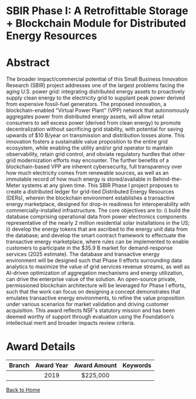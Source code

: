 
SBIR Phase I: A Retrofittable Storage + Blockchain Module for Distributed Energy Resources
==========================================================================================

# Abstract


The broader impact/commercial potential of this Small Business Innovation Research (SBIR) project addresses one of the largest problems facing the aging U.S. power grid: integrating distributed energy assets to proactively supply clean energy to the electricity grid to supplant peak power derived from expensive fossil-fuel generators. The proposed innovation, a blockchain-enabled "Virtual Power Plant" (VPP) network that autonomously aggregates power from distributed energy assets, will allow retail consumers to sell excess power (derived from clean energy) to promote decentralization without sacrificing grid stability, with potential for saving upwards of $10 B/year on transmission and distribution losses alone. This innovation fosters a sustainable value proposition to the entire grid ecosystem, while enabling the utility and/or grid operator to maintain observability, retain grid control, and obviate regulatory hurdles that other grid modernization efforts may encounter. The further benefits of a blockchain-based VPP are inherent cybersecurity, full transparency over how much electricity comes from renewable sources, as well as an immutable record of how much energy is stored/available in Behind-the-Meter systems at any given time. This SBIR Phase I project proposes to create a distributed ledger for grid-tied Distributed Energy Resources (DERs), wherein the blockchain environment establishes a transactive energy marketplace, designed for drop-in readiness for interoperability with commercially-installed infrastructure. The core objectives are to: i) build the database comprising operational data from power electronics components representative of the nearly 2 million residential solar installations in the US; ii) develop the energy tokens that are ascribed to the energy unit data from the database; and develop the smart contract framework to effectuate the transactive energy marketplace, where rules can be implemented to enable customers to participate in the $35.9 B market for demand-response services (2025 estimate). The database and transactive energy environment will be designed such that Phase II efforts surrounding data analytics to maximize the value of grid services revenue streams, as well as AI-driven optimization of aggregation mechanisms and energy utilization, can drive the enterprise value of the solution. An open-source private, permissioned blockchain architecture will be leveraged for Phase I efforts, such that the work can focus on designing a concept demonstrates that emulates transactive energy environments, to refine the value proposition under various scenarios for market validation and driving customer acquisition. This award reflects NSF's statutory mission and has been deemed worthy of support through evaluation using the Foundation's intellectual merit and broader impacts review criteria.  

# Award Details

|Branch|Award Year|Award Amount|Keywords|
| :---: | :---: | :---: | :---: |
||2019|$225,000||
  
  


[Back to Home](https://github.com/chrischow/dod_sbir_awards#531)